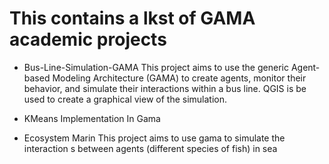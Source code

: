 # This contains a lkst of GAMA academic projects

+  Bus-Line-Simulation-GAMA
This project aims to use the generic Agent-based Modeling Architecture (GAMA) to create agents, monitor their behavior, and simulate their interactions within a bus line. QGIS is be used to create a graphical view of the simulation.

+ KMeans Implementation In Gama

+ Ecosystem Marin
This project aims to use gama to simulate the interaction s between agents (different species of fish) in sea
